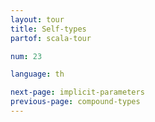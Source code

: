 ```yaml
---
layout: tour
title: Self-types
partof: scala-tour

num: 23

language: th

next-page: implicit-parameters
previous-page: compound-types
---
```

